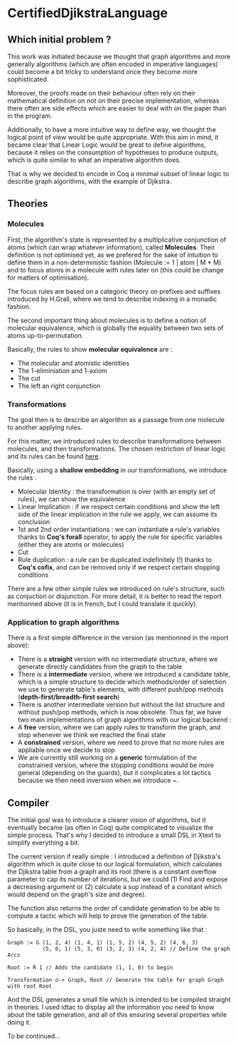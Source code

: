 # CertifiedDjikstraLanguage

## Which initial problem ?

This work was initiated because we thought that graph algorithms and more generally algorithms (which are often 
encoded in imperative languages) could become a bit tricky to understand once they become more sophisticated.

Moreover, the proofs made on their behaviour often rely on their mathematical definition on not on their precise
implementation, whereas there often are side effects which are easier to deal with on the paper than in the program.

Additionally, to have a more intuitive way to define way, we thought the logical point of view would be quite
appropriate. With this aim in mind, it became clear that Linear Logic would be great to define algorithms,
because it relies on the consumption of hypotheses to produce outputs, which is quite similar to what an
imperative algorithm does.

That is why we decided to encode in Coq a minimal subset of linear logic to describe graph algorithms, with
the example of Djikstra.

## Theories

### Molecules

First, the algorithm's state is represented by a multiplicative conjunction of atoms (which can wrap whatever
information), called **Molecules**. Their definition is not optimised yet, as we prefered for the sake of
intuition to define them in a non-deterministic fashion (Molecule := 1 | atom | M * M) and to focus atoms
in a molecule with rules later on (this could be change for matters of optimisation).

The focus rules are based on a categoric theory on prefixes and suffixes introduced by H.Grall, where we tend
to describe indexing in a monadic fashion.

The second important thing about molecules is to define a notion of molecular equivalence, which is globally
the equality between two sets of atoms up-to-permutation.

Basically, the rules to show **molecular equivalence** are :
  * The molecular and atomistic identities
  * The 1-eliminiation and 1-axiom
  * The cut
  * The left an right conjunction

### Transformations

The goal then is to describe an algorithm as a passage from one molecule to another applying rules.

For this matter, we introduced rules to describe transformations between molecules, and then transformations.
The chosen restriction of linear logic and its rules can be found [here](https://drive.google.com/file/d/1M0zz_e-NL7pd5JiK6T-ITOtcgp3rFt5z/view?usp=sharing).

Basically, using a **shallow embedding** in our transformations, we introduce the rules :
  * Molecular Identity : the transformation is over (with an empty set of rules), we can show the equivalence
  * Linear Implication : if we respect certain conditions and show the left side of the linear implication in the rule we apply, we can assume its conclusion
  * 1st and 2nd order instantiations : we can instantiate a rule's variables thanks to **Coq's forall** operator, to apply the rule for specific variables (either they are atoms or molecules)
  * Cut
  * Rule duplication : a rule can be duplicated indefinitely (!) thanks to **Coq's cofix**, and can be removed only if we respect certain stopping conditions

There are a few other simple rules we introduced on rule's structure, such as conjuction or disjunction. For more detail, it is better to read the report mentionned above (it is in french, but I could translate it quickly).

### Application to graph algorithms

There is a first simple difference in the version (as mentionned in the report above):
  * There is a **straight** version with no intermediate structure, where we generate directly candidates from the graph to the table
  * There is a **intermediate** version, where we introduced a candidate table, which is a simple structure to decide which methods/order of selection we use to generate table's elements, with different push/pop methods (**depth-first/breadth-first search**)
  * There is another intermediate version but without the list structure and without push/pop methods, which is now obsolete.
Thus far, we have two main implementations of graph algorithms with our logical backend :
  * A **free** version, where we can apply rules to transform the graph, and stop whenever we think we reached the final state
  * A **constrained** version, where we need to prove that no more rules are appliable once we decide to stop
  * We are currently still working on a **generic** formulation of the constrained version, where the stopping conditions would be more general (depending on the guards), but it complicates a lot tactics because we then need inversion when we introduce ~.

## Compiler

The initial goal was to introduce a clearer vision of algorithms, but it eventually became (as often in Coq) quite complicated to visualize the simple process. That's why I decided to introduce a small DSL in Xtext to simplify everything a bit.  

The current version if really simple : I introduced a definition of Djikstra's algorithm which is quite close to our logical formulation, which calculates the Djikstra table from a graph and its root (there is a constant overflow parameter to cap its number of iterations, but we could (1) Find and expose a decreasing argument or (2) calculate a sup instead of a constant which would depend on the graph's size and degree).  

The function also returns the order of candidate generation to be able to compute a tactic which will help to prove the generation of the table.

So basically, in the DSL, you juste need to write something like that :
```
Graph := G (1, 2, 4) (1, 4, 1) (1, 5, 2) (4, 5, 2) (4, 6, 3) 
		   (5, 6, 1) (5, 3, 0) (3, 2, 3) (4, 2, 4) // Define the graph Arcs

Root := R 1 // Adds the candidate (1, 1, 0) to begin

Transformation o-> Graph, Root // Generate the table for graph Graph with root Root
```

And the DSL generates a small file which is intended to be compiled straight in theories. I used idtac to display all the information you need to know about the table generation, and all of this ensuring several properties while doing it.

To be continued...
